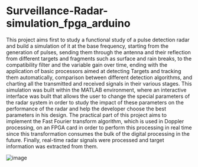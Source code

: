 # Surveillance-Radar-simulation_fpga_arduino

This project aims first to study a functional study of a pulse detection radar and build a simulation of it at the base frequency, starting from the generation of pulses, sending them through the antenna and their reflection from different targets and fragments such as surface and rain breaks, to the compatibility filter and the variable gain over time, ending with the application of basic processors aimed at detecting Targets and tracking them automatically, comparison between different detection algorithms, and charting all the transmitted and received signals in their various stages. This simulation was built within the MATLAB environment, where an interactive interface was built that allows the user to change the special parameters of the radar system in order to study the impact of these parameters on the performance of the radar and help the developer choose the best parameters in his design. The practical part of this project aims to implement the Fast Fourier transform algorithm, which is used in Doppler processing, on an FPGA card in order to perform this processing in real time since this transformation consumes the bulk of the digital processing in the future. Finally, real-time radar signals were processed and target information was extracted from them.

![image](https://user-images.githubusercontent.com/110384824/188961792-5f945d0f-2826-4dcf-a8be-ac6049a4d103.png)
